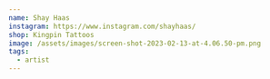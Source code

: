 ```yaml
---
name: Shay Haas
instagram: https://www.instagram.com/shayhaas/
shop: Kingpin Tattoos
image: /assets/images/screen-shot-2023-02-13-at-4.06.50-pm.png
tags:
  - artist
---
```

